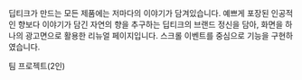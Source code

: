 딥티크가 만드는 모든 제품에는 저마다의 이야기가 담겨있습니다.
예쁘게 포장된 인공적인 향보다 이야기가 담긴 자연의 향을 추구하는 딥티크의 브랜드 정신을 담아, 화면을 하나의 광고면으로 활용한 리뉴얼 페이지입니다.
스크롤 이벤트를 중심으로 기능을 구현하였습니다.

팀 프로젝트(2인)

